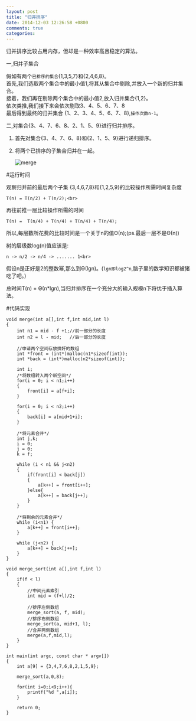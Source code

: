 ```yaml
---
layout: post
title: "归并排序"
date: 2014-12-03 12:26:58 +0800
comments: true
categories: 
---
```


归并排序比较占用内存，但却是一种效率高且稳定的算法。


一,归并子集合

假如有两个`已排序的集合`{1,3,5,7}和{2,4,6,8}。<br>首先,我们选取两个集合中的最小值1,将其从集合中剔除,并放入一个新的归并集合。<br>接着，我们再在剔除两个集合中的最小值2,放入归并集合{1,2}。<br>依次类推,我们接下来会依次剔取3、4、5、6、7、8<br>最后得到最终的归并集合 {1、2、3、4、5、6、7、8},`操作次数n-1`。

二,对集合{3、4、7、6、8、2、1、5、9}进行归并排序。<br>

1. 首先对集合{3、4、7、6、8}和{2、1、5、9}进行递归排序。
2. 将两个已排序的子集合归并在一起。

	![merge](/images/2014/12/mergesort.png) 


#运行时间


观察归并前的最后两个子集 {3,4,6,7,8}和{1,2,5,9}的比较操作所需时间复杂度

	T(n) = T(n/2) + T(n/2);<br>
	
再往前推一层比较操作所需的时间

	T(n) =  T(n/4) + T(n/4) + T(n/4) + T(n/4);

所以,每层数所花费的比较时间是一个关于n的值Θ(n);(ps.最后一层不是Θ(n))<br>

树的层级数log(n)值应该是:<br>

	n -> n/2 -> n/4 -> ....... 1<br>
	
假设n是正好是2的整数幂,那么到Θ(lgn)。(`lgn即log2^n`,脑子里的数学知识都被猪吃了吧。)<br>

总时间T(n) = Θ(n*lgn),当归并排序在一个充分大的输入规模n下将优于插入算法。

#代码实现

	
	void merge(int a[],int f,int mid,int l)
	{
	    int n1 = mid - f +1;//前一部分的长度
	    int n2 = l - mid;   //后一部分的长度
	    
	    //申请两个空间存放排好的数组
	    int *front = (int*)malloc(n1*sizeof(int));
	    int *back = (int*)malloc(n2*sizeof(int));
	    
	    int i;
	    /*将数组转入两个新空间*/
	    for(i = 0; i < n1;i++)
	    {
	        front[i] = a[f+i];
	    }
	    
	    for(i = 0; i < n2;i++)
	    {
	        back[i] = a[mid+1+i];
	    }
	    
	    /*将元素合并*/
	    int j,k;
	    i = 0;
	    j = 0;
	    k = f;
	    
	    while (i < n1 && j<n2)
	    {
	        if(front[i] < back[j])
	        {
	            a[k++] = front[i++];
	        }else{
	            a[k++] = back[j++];
	        }
	    }
	    
	    /*将剩余的元素合并*/
	    while (i<n1) {
	        a[k++] = front[i++];
	    }
	    
	    while (j<n2) {
	        a[k++] = back[j++];
	    }
	}
	
	void merge_sort(int a[],int f,int l)
	{
	    if(f < l)
	    {
	        //中间元素索引
	        int mid = (f+l)/2;
	        
	        //排序左侧数组
	        merge_sort(a, f, mid);
	        //排序右侧数组
	        merge_sort(a, mid+1, l);
	        //合并两侧数组
	        merge(a,f,mid,l);
	    }
	}
	
	int main(int argc, const char * argv[])
	{
	    int a[9] = {3,4,7,6,8,2,1,5,9};
	    
	    merge_sort(a,0,8);
	    
	    for(int i=0;i<9;i++){
	        printf("%d ",a[i]);
	    }
	    
	    return 0;
	}